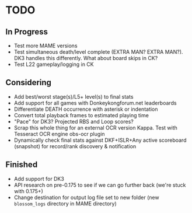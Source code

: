 # TODO

## In Progress

- Test more MAME versions
- Test simultaneous death/level complete (EXTRA MAN? EXTRA MAN?). DK3 handles this differently. What about board skips in CK?
- Test L22 gameplay/logging in CK

## Considering

- Add best/worst stage(s)/L5+ level(s) to final stats
- Add support for all games with Donkeykongforum.net leaderboards
- Differentiate DEATH occurrence with asterisk or indentation
- Convert total playback frames to estimated playing time
- "Pace" for DK3? Projected RBS and Loop scores?
- Scrap this whole thing for an external OCR version Kappa. Test with Tesseract OCR engine obs-ocr plugin 
- Dynamically check final stats against DKF+ISLR+Any active scoreboard (snapshot) for record/rank discovery & notification

## Finished
- Add support for DK3
- API research on pre-0.175 to see if we can go further back (we're stuck with 0.175+)
- Change destination for output log file set to new folder (new `blossom_logs` directory in MAME directory)
